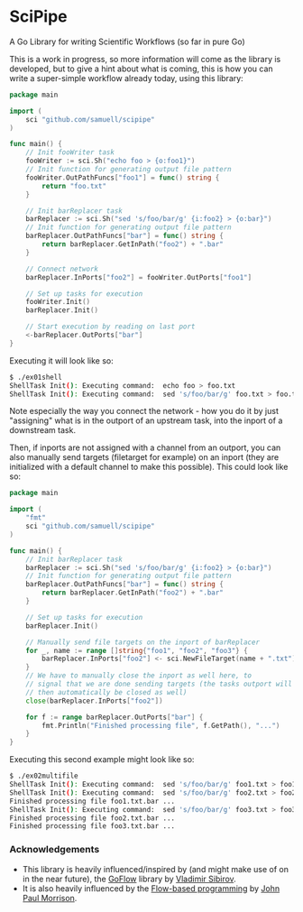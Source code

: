 # SciPipe

A Go Library for writing Scientific Workflows (so far in pure Go)

This is a work in progress, so more information will come as the
library is developed, but to give a hint about what is coming,
this is how you can write a super-simple workflow already today,
using this library:

```go
package main

import (
    sci "github.com/samuell/scipipe"
)

func main() {
    // Init fooWriter task
    fooWriter := sci.Sh("echo foo > {o:foo1}")
    // Init function for generating output file pattern
    fooWriter.OutPathFuncs["foo1"] = func() string {
        return "foo.txt"
    }

    // Init barReplacer task
    barReplacer := sci.Sh("sed 's/foo/bar/g' {i:foo2} > {o:bar}")
    // Init function for generating output file pattern
    barReplacer.OutPathFuncs["bar"] = func() string {
        return barReplacer.GetInPath("foo2") + ".bar"
    }

    // Connect network
    barReplacer.InPorts["foo2"] = fooWriter.OutPorts["foo1"]

    // Set up tasks for execution
    fooWriter.Init()
    barReplacer.Init()

    // Start execution by reading on last port
    <-barReplacer.OutPorts["bar"]
}
```

Executing it will look like so:

```bash
$ ./ex01shell
ShellTask Init(): Executing command:  echo foo > foo.txt
ShellTask Init(): Executing command:  sed 's/foo/bar/g' foo.txt > foo.txt.bar
```

Note especially the way you connect the network - how you do it by just "assigning"
what is in the outport of an upstream task, into the inport of a downstream task.

Then, if inports are not assigned with a channel from an outport,  you can also
manually send targets (filetarget for example) on an inport (they are initialized
with a default channel to make this possible). This could look like so:

```go
package main

import (
    "fmt"
    sci "github.com/samuell/scipipe"
)

func main() {
    // Init barReplacer task
    barReplacer := sci.Sh("sed 's/foo/bar/g' {i:foo2} > {o:bar}")
    // Init function for generating output file pattern
    barReplacer.OutPathFuncs["bar"] = func() string {
        return barReplacer.GetInPath("foo2") + ".bar"
    }

    // Set up tasks for execution
    barReplacer.Init()

    // Manually send file targets on the inport of barReplacer
    for _, name := range []string{"foo1", "foo2", "foo3"} {
        barReplacer.InPorts["foo2"] <- sci.NewFileTarget(name + ".txt")
    }
    // We have to manually close the inport as well here, to
    // signal that we are done sending targets (the tasks outport will
    // then automatically be closed as well)
    close(barReplacer.InPorts["foo2"])

    for f := range barReplacer.OutPorts["bar"] {
        fmt.Println("Finished processing file", f.GetPath(), "...")
    }
}
```

Executing this second example might look like so:

```bash
$ ./ex02multifile
ShellTask Init(): Executing command:  sed 's/foo/bar/g' foo1.txt > foo1.txt.bar
ShellTask Init(): Executing command:  sed 's/foo/bar/g' foo2.txt > foo2.txt.bar
Finished processing file foo1.txt.bar ...
ShellTask Init(): Executing command:  sed 's/foo/bar/g' foo3.txt > foo3.txt.bar
Finished processing file foo2.txt.bar ...
Finished processing file foo3.txt.bar ...
```


### Acknowledgements

- This library is heavily influenced/inspired by (and might make use of on in the near future),
  the [GoFlow](https://github.com/trustmaster/goflow) library by [Vladimir Sibirov](https://github.com/trustmaster/goflow).
- It is also heavily influenced by the [Flow-based programming](http://www.jpaulmorrison.com/fbp) by [John Paul Morrison](http://www.jpaulmorrison.com/fbp).
